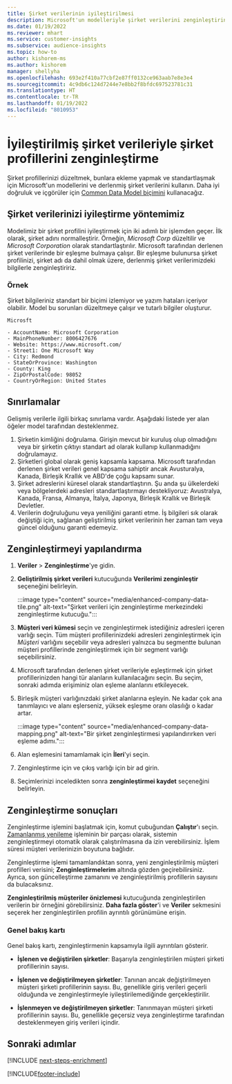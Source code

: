 ```yaml
---
title: Şirket verilerinin iyileştirilmesi
description: Microsoft'un modelleriyle şirket verilerini zenginleştirin ve normalleştirin.
ms.date: 01/19/2022
ms.reviewer: mhart
ms.service: customer-insights
ms.subservice: audience-insights
ms.topic: how-to
author: kishorem-ms
ms.author: kishorem
manager: shellyha
ms.openlocfilehash: 693e2f410a77cbf2e87ff0132ce963aab7e8e3e4
ms.sourcegitcommit: 4c9db6c124d7244e7e8bb2f8bfdc697523781c31
ms.translationtype: HT
ms.contentlocale: tr-TR
ms.lasthandoff: 01/19/2022
ms.locfileid: "8010953"
---
```

# <a name="enrichment-of-company-profiles-with-enhanced-company-data"></a>İyileştirilmiş şirket verileriyle şirket profillerini zenginleştirme

Şirket profillerinizi düzeltmek, bunlara ekleme yapmak ve standartlaşmak için Microsoft'un modellerini ve derlenmiş şirket verilerini kullanın. Daha iyi doğruluk ve içgörüler için [Common Data Model biçimini](/common-data-model/schema/core/applicationcommon/account) kullanacağız.

## <a name="how-we-enhance-company-data"></a>Şirket verilerinizi iyileştirme yöntemimiz

Modelimiz bir şirket profilini iyileştirmek için iki adımlı bir işlemden geçer. İlk olarak, şirket adını normalleştirir. Örneğin, *Microsoft Corp* düzeltilir ve *Microsoft Corporation* olarak standartlaştırılır. Microsoft tarafından derlenen şirket verilerinde bir eşleşme bulmaya çalışır. Bir eşleşme bulunursa şirket profilinizi, şirket adı da dahil olmak üzere, derlenmiş şirket verilerimizdeki bilgilerle zenginleştiririz.


### <a name="example"></a>Örnek

Şirket bilgileriniz standart bir biçimi izlemiyor ve yazım hataları içeriyor olabilir. Model bu sorunları düzeltmeye çalışır ve tutarlı bilgiler oluşturur.

```Input
Microsft
```

```Output
- AccountName: Microsoft Corporation
- MainPhoneNumber: 8006427676
- Website: https://www.microsoft.com/
- Street1: One Microsoft Way
- City: Redmond
- StateOrProvince: Washington
- County: King
- ZipOrPostalCode: 98052
- CountryOrRegion: United States
```

## <a name="limitations"></a>Sınırlamalar

Gelişmiş verilerle ilgili birkaç sınırlama vardır. Aşağıdaki listede yer alan öğeler model tarafından desteklenmez.

1.  Şirketin kimliğini doğrulama. Girişin mevcut bir kuruluş olup olmadığını veya bir şirketin çıktıyı standart ad olarak kullanıp kullanmadığını doğrulamayız.
2.  Şirketleri global olarak geniş kapsamla kapsama. Microsoft tarafından derlenen şirket verileri genel kapsama sahiptir ancak Avusturalya, Kanada, Birleşik Krallık ve ABD'de çoğu kapsamı sunar.
3.  Şirket adreslerini küresel olarak standartlaştırın. Şu anda şu ülkelerdeki veya bölgelerdeki adresleri standartlaştırmayı destekliyoruz: Avustralya, Kanada, Fransa, Almanya, İtalya, Japonya, Birleşik Krallık ve Birleşik Devletler.
4.  Verilerin doğruluğunu veya yeniliğini garanti etme. İş bilgileri sık olarak değiştiği için, sağlanan geliştirilmiş şirket verilerinin her zaman tam veya güncel olduğunu garanti edemeyiz.

## <a name="configure-the-enrichment"></a>Zenginleştirmeyi yapılandırma

1. **Veriler** > **Zenginleştirme**'ye gidin.

1. **Geliştirilmiş şirket verileri** kutucuğunda **Verilerimi zenginleştir** seçeneğini belirleyin.

   :::image type="content" source="media/enhanced-company-data-tile.png" alt-text="Şirket verileri için zenginleştirme merkezindeki zenginleştirme kutucuğu.":::

1. **Müşteri veri kümesi** seçin ve zenginleştirmek istediğiniz adresleri içeren varlığı seçin. Tüm müşteri profillerinizdeki adresleri zenginleştirmek için *Müşteri* varlığını seçebilir veya adresleri yalnızca bu segmentte bulunan müşteri profillerinde zenginleştirmek için bir segment varlığı seçebilirsiniz.

1. Microsoft tarafından derlenen şirket verileriyle eşleştirmek için şirket profillerinizden hangi tür alanların kullanılacağını seçin. Bu seçim, sonraki adımda erişiminiz olan eşleme alanlarını etkileyecek.

1.  Birleşik müşteri varlığınızdaki şirket alanlarına eşleyin. Ne kadar çok ana tanımlayıcı ve alanı eşlerseniz, yüksek eşleşme oranı olasılığı o kadar artar.

    :::image type="content" source="media/enhanced-company-data-mapping.png" alt-text="Bir şirket zenginleştirmesi yapılandırırken veri eşleme adımı.":::

1. Alan eşlemesini tamamlamak için **İleri**'yi seçin.

1. Zenginleştirme için ve çıkış varlığı için bir ad girin.

1. Seçimlerinizi inceledikten sonra **zenginleştirmei kaydet** seçeneğini belirleyin.

## <a name="enrichment-results"></a>Zenginleştirme sonuçları

Zenginleştirme işlemini başlatmak için, komut çubuğundan **Çalıştır**'ı seçin. [Zamanlanmış yenileme](system.md#schedule-tab) işleminin bir parçası olarak, sistemin zenginleştirmeyi otomatik olarak çalıştırılmasına da izin verebilirsiniz. İşlem süresi müşteri verilerinizin boyutuna bağlıdır.

Zenginleştirme işlemi tamamlandıktan sonra, yeni zenginleştirilmiş müşteri profilleri verisini; **Zenginleştirmelerim** altında gözden geçirebilirsiniz. Ayrıca, son güncelleştirme zamanını ve zenginleştirilmiş profillerin sayısını da bulacaksınız.

**Zenginleştirilmiş müşteriler önizlemesi** kutucuğunda zenginleştirilen verilerin bir örneğini görebilirsiniz. **Daha fazla göster**'i ve **Veriler** sekmesini seçerek her zenginleştirilen profilin ayrıntılı görünümüne erişin.

### <a name="overview-card"></a>Genel bakış kartı

Genel bakış kartı, zenginleştirmenin kapsamıyla ilgili ayrıntıları gösterir. 

* **İşlenen ve değiştirilen şirketler**: Başarıyla zenginleştirilen müşteri şirketi profillerinin sayısı.

* **İşlenen ve değiştirilmeyen şirketler**: Tanınan ancak değiştirilmeyen müşteri şirketi profillerinin sayısı. Bu, genellikle giriş verileri geçerli olduğunda ve zenginleştirmeyle iyileştirilemediğinde gerçekleştirilir.

* **İşlenmeyen ve değiştirilmeyen şirketler**: Tanınmayan müşteri şirketi profillerinin sayısı. Bu, genellikle geçersiz veya zenginleştirme tarafından desteklenmeyen giriş verileri içindir.

## <a name="next-steps"></a>Sonraki adımlar

[!INCLUDE [next-steps-enrichment](../includes/next-steps-enrichment.md)]

[!INCLUDE[footer-include](../includes/footer-banner.md)]
